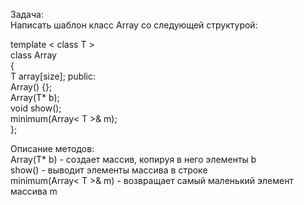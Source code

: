 Задача:     
Написать шаблон класс Array со следующей структурой:  

template < class T >  
class Array     
{       
	T array[size]; 
	public:     
		Array() {};     
		Array(T* b);        
		void show();        
		minimum(Array< T >& m);       
};
    

Описание методов:   
Array(T* b) - создает массив, копируя в него элементы b  
show() - выводит элементы массива в строке  
minimum(Array< T >& m) - возвращает самый маленький элемент массива m


